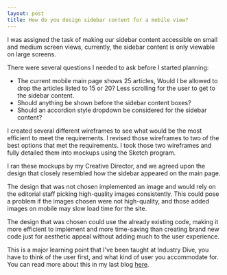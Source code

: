 ```yaml
---
layout: post
title: How do you design sidebar content for a mobile view?
---
```


I was assigned the task of making our sidebar content accessible on small and medium screen views, currently, the sidebar content is only viewable on large screens.

There were several questions I needed to ask before I started planning:
- The current mobile main page shows 25 articles, Would I be allowed to drop the articles listed to 15 or 20? Less scrolling for the user to get to the sidebar content.
- Should anything be shown before the sidebar content boxes?
- Should an accordion style dropdown be considered for the sidebar content?

I created several different wireframes to see what would be the most efficient to meet the requirements. I revised those wireframes to two of the best options that met the requirements. I took those two wireframes and fully detailed them into mockups using the Sketch program.

I ran these mockups by my Creative Director, and we agreed upon the design that closely resembled how the sidebar appeared on the main page.  

The design that was not chosen implemented an image and would rely on the editorial staff picking high-quality images consistently. This could pose a problem if the images chosen were not high-quality, and those added images on mobile may slow load time for the site.

The design that was chosen could use the already existing code, making it more efficient to implement and more time-saving than creating brand new code just for aesthetic appeal without adding much to the user experience.

This is a major learning point that I’ve been taught at Industry Dive, you have to think of the user first, and what kind of user you accommodate for. You can read more about this in my last blog [here](http://www.jhugheswebdev.com/user-interface-design/).
